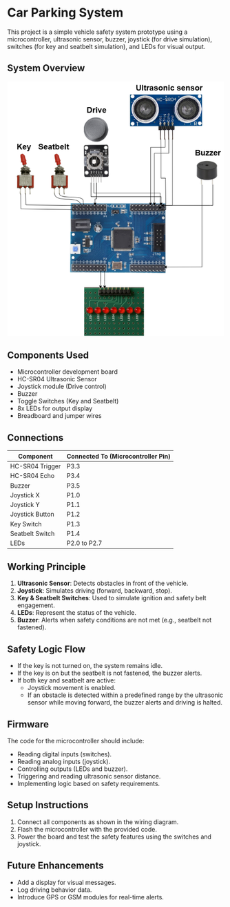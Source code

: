# Car Parking System

This project is a simple vehicle safety system prototype using a microcontroller, ultrasonic sensor, buzzer, joystick (for drive simulation), switches (for key and seatbelt simulation), and LEDs for visual output.

## System Overview

![Pin Diagram](./Pin%20Diagram.png)

## Components Used

- Microcontroller development board
- HC-SR04 Ultrasonic Sensor
- Joystick module (Drive control)
- Buzzer
- Toggle Switches (Key and Seatbelt)
- 8x LEDs for output display
- Breadboard and jumper wires

## Connections

| Component         | Connected To (Microcontroller Pin) |
|------------------|-------------------------------------|
| HC-SR04 Trigger  | P3.3                                |
| HC-SR04 Echo     | P3.4                                |
| Buzzer           | P3.5                                |
| Joystick X       | P1.0                                |
| Joystick Y       | P1.1                                |
| Joystick Button  | P1.2                                |
| Key Switch       | P1.3                                |
| Seatbelt Switch  | P1.4                                |
| LEDs             | P2.0 to P2.7                        |

## Working Principle

1. **Ultrasonic Sensor**: Detects obstacles in front of the vehicle.
2. **Joystick**: Simulates driving (forward, backward, stop).
3. **Key & Seatbelt Switches**: Used to simulate ignition and safety belt engagement.
4. **LEDs**: Represent the status of the vehicle.
5. **Buzzer**: Alerts when safety conditions are not met (e.g., seatbelt not fastened).

## Safety Logic Flow

- If the key is not turned on, the system remains idle.
- If the key is on but the seatbelt is not fastened, the buzzer alerts.
- If both key and seatbelt are active:
  - Joystick movement is enabled.
  - If an obstacle is detected within a predefined range by the ultrasonic sensor while moving forward, the buzzer alerts and driving is halted.

## Firmware

The code for the microcontroller should include:
- Reading digital inputs (switches).
- Reading analog inputs (joystick).
- Controlling outputs (LEDs and buzzer).
- Triggering and reading ultrasonic sensor distance.
- Implementing logic based on safety requirements.


## Setup Instructions

1. Connect all components as shown in the wiring diagram.
2. Flash the microcontroller with the provided code.
3. Power the board and test the safety features using the switches and joystick.

## Future Enhancements

- Add a display for visual messages.
- Log driving behavior data.
- Introduce GPS or GSM modules for real-time alerts.


